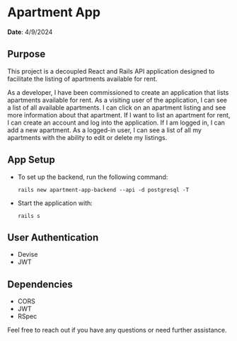 # Apartment App

**Date**: 4/9/2024

## Purpose

This project is a decoupled React and Rails API application designed to facilitate the listing of apartments available for rent.

As a developer, I have been commissioned to create an application that lists apartments available for rent. As a visiting user of the application, I can see a list of all available apartments. I can click on an apartment listing and see more information about that apartment. If I want to list an apartment for rent, I can create an account and log into the application. If I am logged in, I can add a new apartment. As a logged-in user, I can see a list of all my apartments with the ability to edit or delete my listings.

## App Setup

- To set up the backend, run the following command:
  ```
  rails new apartment-app-backend --api -d postgresql -T
  ```
- Start the application with:
  ```
  rails s
  ```

## User Authentication

- Devise
- JWT

## Dependencies

- CORS
- JWT
- RSpec

Feel free to reach out if you have any questions or need further assistance.
